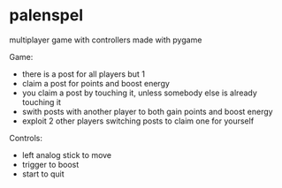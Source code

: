 # palenspel
multiplayer game with controllers made with pygame

Game:
- there is a post for all players but 1
- claim a post for points and boost energy
- you claim a post by touching it, unless somebody else is already touching it
- swith posts with another player to both gain points and boost energy
- exploit 2 other players switching posts to claim one for yourself

Controls:
- left analog stick to move
- trigger to boost
- start to quit
